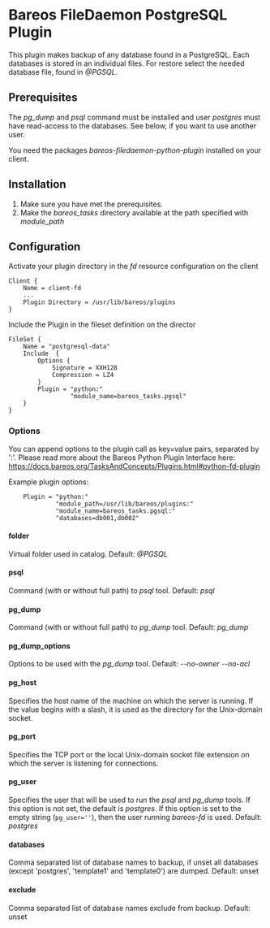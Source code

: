 # Bareos FileDaemon PostgreSQL Plugin
This plugin makes backup of any database found in a PostgreSQL.
Each databases is stored in an individual files.
For restore select the needed database file, found in *@PGSQL*.

## Prerequisites
The *pg_dump* and *psql* command must be installed and user *postgres* must have read-access to the databases.
See below, if you want to use another user.

You need the packages *bareos-filedaemon-python-plugin* installed on your client.

## Installation
1. Make sure you have met the prerequisites.
2. Make the *bareos_tasks* directory available at the path specified with *module_path*

## Configuration

Activate your plugin directory in the *fd* resource configuration on the client
```
Client {                          
    Name = client-fd
    ...
    Plugin Directory = /usr/lib/bareos/plugins
}
```

Include the Plugin in the fileset definition on the director
```
FileSet {
    Name = "postgresql-data"
    Include  {
        Options {
            Signature = XXH128
            Compression = LZ4
        }
        Plugin = "python:"
                 "module_name=bareos_tasks.pgsql"
    }
}
```

### Options
You can append options to the plugin call as key=value pairs, separated by ':'.
Please read more about the Bareos Python Plugin Interface here: https://docs.bareos.org/TasksAndConcepts/Plugins.html#python-fd-plugin

Example plugin options:
```
    Plugin = "python:"
             "module_path=/usr/lib/bareos/plugins:"
             "module_name=bareos_tasks.pgsql:"
             "databases=db001,db002"
```

#### folder
Virtual folder used in catalog. Default: *@PGSQL*

#### psql
Command (with or without full path) to *psql* tool. Default: *psql*

#### pg_dump
Command (with or without full path) to *pg_dump* tool. Default: *pg_dump*

#### pg_dump_options
Options to be used with the *pg_dump* tool. Default: *--no-owner --no-acl*

#### pg_host
Specifies the host name of the machine on which the server is running.
If the value begins with a slash,
it is used as the directory for the Unix-domain socket.

#### pg_port
Specifies the TCP port
or the local Unix-domain socket file extension
on which the server is listening for connections.

#### pg_user
Specifies the user that will be used to run the *psql* and *pg_dump* tools.  If this option is not set, the default is *postgres*. If this option is set to the empty string (`pg_user=''`), then the user running *bareos-fd* is used.  Default: *postgres*

#### databases
Comma separated list of database names to backup, if unset all databases (except 'postgres', 'template1' and 'template0') are dumped. Default: unset

#### exclude
Comma separated list of database names exclude from backup. Default: unset

